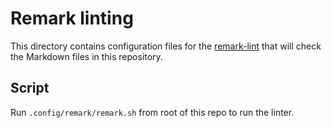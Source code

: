 # Remark linting

This directory contains configuration files for the [remark-lint](https://github.com/remarkjs/remark-lint) that will check the Markdown files in this repository.

## Script

Run `.config/remark/remark.sh` from root of this repo to run the linter.
